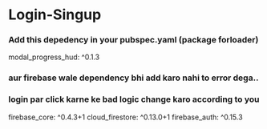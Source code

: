 # Login-Singup

### Add this depedency in your pubspec.yaml (package forloader)

modal_progress_hud: ^0.1.3

### aur firebase wale dependency bhi add karo nahi to error dega.. 
### login par click karne ke bad logic change karo according to you

  firebase_core: ^0.4.3+1
  cloud_firestore: ^0.13.0+1
  firebase_auth: ^0.15.3

